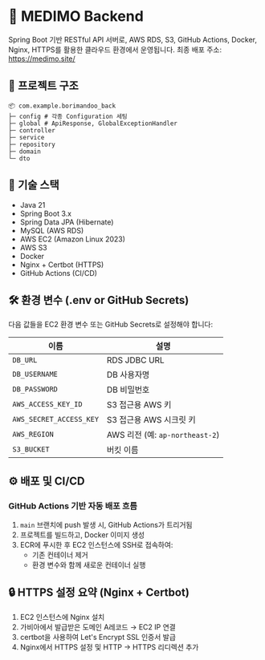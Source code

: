 # 🐳 MEDIMO Backend

Spring Boot 기반 RESTful API 서버로, AWS RDS, S3, GitHub Actions, Docker, Nginx, HTTPS를 활용한 클라우드 환경에서 운영됩니다.
최종 배포 주소: https://medimo.site/

## 📁 프로젝트 구조

```
📦 com.example.borimandoo_back
├─ config # 각종 Configuration 세팅 
├─ global # ApiResponse, GlobalExceptionHandler
├─ controller
├─ service
├─ repository
├─ domain
└─ dto
```

## 🚀 기술 스택

- Java 21
- Spring Boot 3.x
- Spring Data JPA (Hibernate)
- MySQL (AWS RDS)
- AWS EC2 (Amazon Linux 2023)
- AWS S3
- Docker
- Nginx + Certbot (HTTPS)
- GitHub Actions (CI/CD)

## 🛠️ 환경 변수 (.env or GitHub Secrets)

다음 값들을 EC2 환경 변수 또는 GitHub Secrets로 설정해야 합니다:

| 이름                      | 설명                       |
|---------------------------|----------------------------|
| `DB_URL`                 | RDS JDBC URL               |
| `DB_USERNAME`            | DB 사용자명                |
| `DB_PASSWORD`            | DB 비밀번호                |
| `AWS_ACCESS_KEY_ID`      | S3 접근용 AWS 키           |
| `AWS_SECRET_ACCESS_KEY`  | S3 접근용 AWS 시크릿 키    |
| `AWS_REGION`             | AWS 리전 (예: `ap-northeast-2`) |
| `S3_BUCKET`              | 버킷 이름                  |


## ⚙️ 배포 및 CI/CD

### GitHub Actions 기반 자동 배포 흐름

1. `main` 브랜치에 push 발생 시, GitHub Actions가 트리거됨
2. 프로젝트를 빌드하고, Docker 이미지 생성
3. ECR에 푸시한 후 EC2 인스턴스에 SSH로 접속하여:
   - 기존 컨테이너 제거
   - 환경 변수와 함께 새로운 컨테이너 실행

## 🔒 HTTPS 설정 요약 (Nginx + Certbot)

1. EC2 인스턴스에 Nginx 설치
2. 가비아에서 발급받은 도메인 A레코드 → EC2 IP 연결
3. certbot을 사용하여 Let's Encrypt SSL 인증서 발급
4. Nginx에서 HTTPS 설정 및 HTTP → HTTPS 리디렉션 추가


